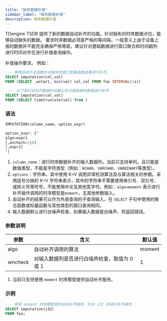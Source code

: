```yaml
---
title: "缺失数据补值"
sidebar_label: "缺失数据补值"
description: 缺失数据补值
---
```


TDengine TSDB 提供了新的数据自动补齐的功能。针对缺失的时序数据点位，能够自动缺失的数据。
要求时序数据必须是严格的等间隔，一般意义上由于设备上报的数据并不能完全确保严格等距，建议针对基础数据进行窗口聚合和时间戳列
进行时间对齐在进行补值查询操作。

补值操作要求。
例如：

```SQL
--- 使用自动不全函数针对缺失的窗口聚集函数结果进行补齐。
SELECT imputation(col_val)
FROM (SELECT _wstart, min(val) col_val FROM foo INTERVAL(1s))

---- 以下是针对对齐数据时间戳以后对基础缺失数据进行补齐
SELECT imputation(col_val)
FROM (SELECT timetruncate(val) from )
```


### 语法

```SQL
IMPUTATION(column_name, option_expr)

option_expr: {"
algo=expr1
[,wncheck=1|0]
[,expr2]
"}
```

1. `column_name`：进行时序数据补齐的输入数据列，当前只支持单列，且只能是数值类型，不能是字符类型（例如：`NCHAR`、`VARCHAR`、`VARBINARY`等类型）。
2. `options`：字符串。其中使用 K=V 调用异常检测算法及与算法相关的参数。采用逗号分隔的 K=V 字符串表示，其中的字符串不需要使用单引号、双引号、或转义号等符号，不能使用中文及其他宽字符。例如：`algo=moment` 表示进行补齐操作调用的时序模型是`moment`，无其他参数输入。
3. 自动补齐的结果可以作为外层查询的子查询输入，在 `SELECT` 子句中使用的聚合函数或标量函数与其他类型的窗口查询相同。
4. 输入数据默认进行白噪声检查，如果输入数据是白噪声，将返回错误。

### 参数说明

| 参数      | 含义                     | 默认值 |
| ------- | ---------------------- | --- |
| algo    | 自动补齐调用的算法              | moment |
| wncheck | 对输入数据列是否进行白噪声检查，取值为 0 或 1 | 1   |

1. 当前只支持使用 `moment` 时序模型提供自动补齐服务。
   
### 示例

```SQL
--- 使用 moment 时序模型提供自动补齐服务，针对 i32 列进行补齐操作
SELECT imputation(i32)
FROM foo;

```